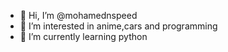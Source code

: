 - 👋 Hi, I’m @mohamednspeed
- 👀 I’m interested in anime,cars and programming
- 🌱 I’m currently learning python
